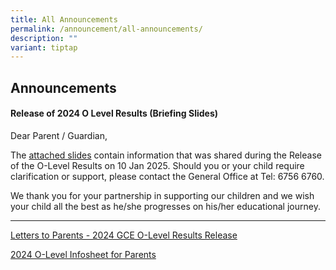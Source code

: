```yaml
---
title: All Announcements
permalink: /announcement/all-announcements/
description: ""
variant: tiptap
---
```

<h2>Announcements</h2>
<h4><strong>Release of 2024 O Level Results (Briefing Slides)</strong></h4>
<p>Dear Parent / Guardian,</p>
<p>The <a href="/files/2024_O_Level_Briefing_Slides_for_Students__Website_.pdf" rel="noopener noreferrer nofollow" target="_blank">attached slides</a> contain
information that was shared during the Release of the O-Level Results on
10 Jan 2025. Should you or your child require clarification or support,
please contact the General Office at Tel: 6756 6760.</p>
<p>We thank you for your partnership in supporting our children and we wish
your child all the best as he/she progresses on his/her educational journey.</p>
<hr>
<p><a href="/files/Letter_to_Parents___2024_GCE_O_Level_Results_Release.pdf" rel="noopener noreferrer nofollow" target="_blank">Letters to Parents - 2024 GCE O-Level Results Release</a>
</p>
<p><a href="/files/2024_O_Level_Infosheet_for_Parents.pdf" rel="noopener noreferrer nofollow" target="_blank">2024 O-Level Infosheet for Parents</a>
</p>
<p></p>